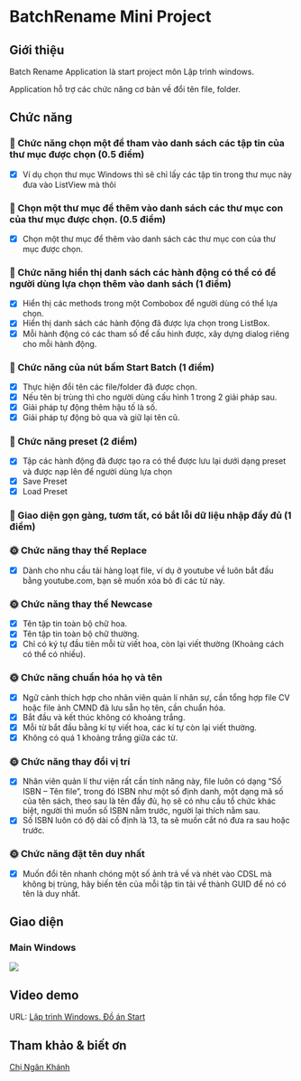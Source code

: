 # BatchRename Mini Project

## Giới thiệu
Batch Rename Application là start project môn Lập trình windows.

Application hỗ trợ các chức năng cơ bản về đổi tên file, folder.

## Chức năng
### 🧮 Chức năng chọn một để tham vào danh sách các tập tin của thư mục được chọn (0.5 điểm)
- [x] Ví dụ chọn thư mục Windows thì sẽ chỉ lấy các tập tin trong thư mục này đưa vào ListView mà thôi

### 🧮 Chọn một thư mục để thêm vào danh sách các thư mục con của thư mục được chọn. (0.5 điểm)
- [x] Chọn một thư mục để thêm vào danh sách các thư mục con của thư mục được chọn.

### 🔫 Chức năng hiển thị danh sách các hành động có thể có để người dùng lựa chọn thêm vào danh sách (1 điểm)
- [x] Hiển thị các methods trong một Combobox để người dùng có thể lựa chọn.
- [x] Hiển thị danh sách các hành động đã được lựa chọn trong ListBox.
- [x] Mỗi hành động có các tham số để cấu hình được, xây dựng dialog riêng cho mỗi hành động.
### 🔎 Chức năng của nút bấm Start Batch (1 điểm)
- [x] Thực hiện đổi tên các file/folder đã được chọn.
- [x] Nếu tên bị trùng thì cho người dùng cấu hình 1 trong 2 giải pháp sau.
- [x] Giải pháp tự động thêm hậu tố là số.
- [x] Giải pháp tự động bỏ qua và giữ lại tên cũ.

### 🎉 Chức năng preset (2 điểm)
- [x] Tập các hành động đã được tạo ra có thể được lưu lại dưới dạng preset và được nạp lên để người dùng lựa chọn
- [x] Save Preset
- [x] Load Preset

### 🎥 Giao diện gọn gàng, tươm tất, có bắt lỗi dữ liệu nhập đầy đủ (1 điểm)

### 🌞 Chức năng thay thế Replace
- [x] Dành cho nhu cầu tải hàng loạt file, ví dụ ở youtube về luôn bắt đầu bằng youtube.com, bạn sẽ muốn xóa bỏ đi các từ này.

### 🌞 Chức năng thay thế Newcase
- [x] Tên tập tin toàn bộ chữ hoa.
- [x] Tên tập tin toàn bộ chữ thường.
- [x] Chỉ có ký tự đầu tiên mỗi từ viết hoa, còn lại viết thường (Khoảng cách có thể có nhiều).

### 🌞 Chức năng chuẩn hóa họ và tên
- [x] Ngữ cảnh thích hợp cho nhân viên quản lí nhân sự, cần tổng hợp file CV hoặc file ảnh CMND đã lưu sẵn họ tên, cần chuẩn hóa.
- [x] Bắt đầu và kết thúc không có khoảng trắng.
- [x] Mỗi từ bắt đầu bằng kí tự viết hoa, các kí tự còn lại viết thường.
- [x] Không có quá 1 khoảng trắng giữa các từ.

### 🌞 Chức năng thay đổi vị trí
- [x] Nhân viên quản lí thư viện rất cần tính năng này, file luôn có  dạng “Số ISBN – Tên file”, trong đó ISBN như một số định danh, một dạng mã số của tên sách, theo sau là tên đầy đủ, họ sẽ có nhu cầu tổ chức khác biệt, người thì muốn số ISBN nằm trước, người lại thích nằm sau.
- [x] Số ISBN luôn có độ dài cố định là 13, ta sẽ muốn cắt nó đưa ra sau hoặc trước.

### 🌞 Chức năng đặt tên duy nhất
- [x] Muốn đổi tên nhanh chóng một số ảnh trả về và nhét vào CDSL mà không bị trùng, hãy biến tên của mỗi tập tin tải về thành GUID để nó có tên là duy nhất.
## Giao diện
### Main Windows
![](https://imgur.com/vBafGn4)

## Video demo
URL: [Lập trình Windows. Đồ án Start](https://www.youtube.com/)

## Tham khảo & biết ơn
 [Chị Ngân Khánh](https://github.com/ngankhanh98)


